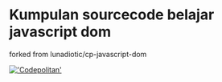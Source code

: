 # Kumpulan sourcecode belajar javascript dom

forked from lunadiotic/cp-javascript-dom

[!['Codepolitan'](https://dashboard.codepolitan.com/assets/img/codepolitan-logo-white.png "codepolitan")](https://dashboard.codepolitan.com/learn/courses/detail/belajar-javascript-dom)
